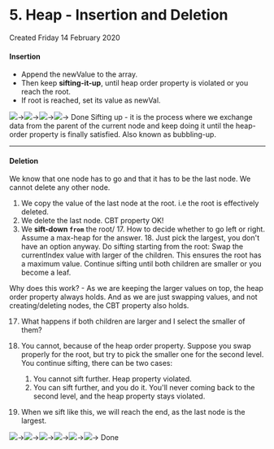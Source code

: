 # 5. Heap - Insertion and Deletion
Created Friday 14 February 2020

#### Insertion
- Append the newValue to the array.
- Then keep **sifting-it-up**, until heap order property is violated or you reach the root.
- If root is reached, set its value as newVal.

![](../../../../../../assets/5._Heap_-_Insertion_and_Deletion-image-1-5b1e9c8a.png)→![](../../../../../../assets/5._Heap_-_Insertion_and_Deletion-image-2-5b1e9c8a.png)→![](../../../../../../assets/5._Heap_-_Insertion_and_Deletion-image-3-5b1e9c8a.png)→![](../../../../../../assets/5._Heap_-_Insertion_and_Deletion-image-4-5b1e9c8a.png)→ Done
Sifting up - it is the process where we exchange data from the parent of the current node and keep doing it until the heap-order property is finally satisfied. Also known as bubbling-up.

---

#### Deletion
We know that one node has to go and that it has to be the last node. We cannot delete any other node.

1. We copy the value of the last node at the root. i.e the root is effectively deleted.
2. We delete the last node. CBT property OK!
3. We **sift-down `from`** the root/ 17. How to decide whether to go left or right. Assume a max-heap for the answer. 18. Just pick the largest, you don't have an option anyway. Do sifting starting from the root: Swap the currentIndex value with larger of the children. This ensures the root has a maximum value. Continue sifting until both children are smaller or you become a leaf.

Why does this work? - As we are keeping the larger values on top, the heap order property always holds. And as we are just swapping values, and not creating/deleting nodes, the CBT property also holds.

17. What happens if both children are larger and I select the smaller of them?
18. You cannot, because of the heap order property. Suppose you swap properly for the root, but try to pick the smaller one for the second level. You continue sifting, there can be two cases:

    1.  You cannot sift further. Heap property violated.
    2.  You can sift further, and you do it. You'll never coming back to the second level, and the heap property stays violated.

19. When we sift like this, we will reach the end, as the last node is the largest.

![](../../../../../../assets/5._Heap_-_Insertion_and_Deletion-image-5-5b1e9c8a.png)→![](../../../../../../assets/5._Heap_-_Insertion_and_Deletion-image-6-5b1e9c8a.png)→![](../../../../../../assets/5._Heap_-_Insertion_and_Deletion-image-7-5b1e9c8a.png)→![](../../../../../../assets/5._Heap_-_Insertion_and_Deletion-image-8-5b1e9c8a.png)→![](../../../../../../assets/5._Heap_-_Insertion_and_Deletion-image-9-5b1e9c8a.png)→![](../../../../../../assets/5._Heap_-_Insertion_and_Deletion-image-10-5b1e9c8a.png)→ Done
